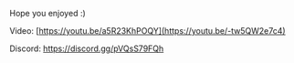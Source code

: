 Hope you enjoyed :)

Video: [https://youtu.be/a5R23KhPOQY](https://youtu.be/-tw5QW2e7c4)

Discord: https://discord.gg/pVQsS79FQh
